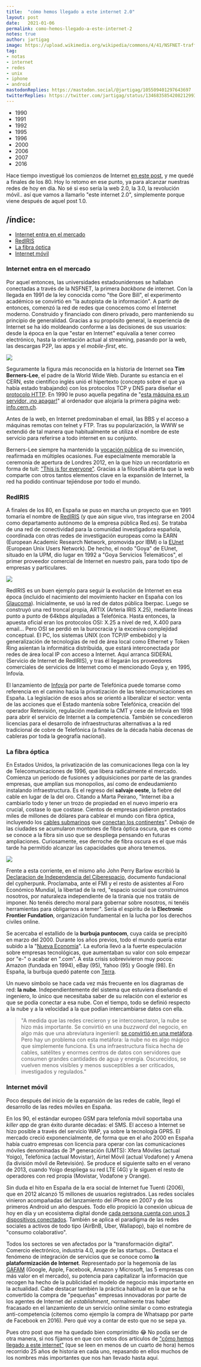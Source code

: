 ```yaml
---
title:  "cómo hemos llegado a este internet 2.0"
layout: post
date:   2021-01-06
permalink: como-hemos-llegado-a-este-internet-2
notes: true
author: jartigag
image: https://upload.wikimedia.org/wikipedia/commons/4/41/NSFNET-traffic-visualization-1991.jpg
tag:
- notas
- internet
- redes
- unix
- iphone
- android
mastodonReplies: https://mastodon.social/@jartigag/105509401297643697
twitterReplies: https://twitter.com/jartigag/status/1346835854208212993
---
```


<script type="text/javascript" src="https://code.jquery.com/jquery-3.4.1.min.js"></script>
<link rel="stylesheet" media="all" href="{{site.baseurl}}/assets/css/scroll-timeline.css">
<script type="text/javascript" src="{{site.baseurl}}/assets/js/scroll-timeline.js"></script>

<nav class="timeline__nav">
  <ul>
    <li><span>1990</span></li>
    <li><span>1991</span></li>
    <li><span>1992</span></li>
    <li><span>1995</span></li>
    <li><span>1996</span></li>
    <li><span>2000</span></li>
    <li><span>2006</span></li>
    <li><span>2007</span></li>
    <li><span>2016</span></li>
  </ul>
</nav>

Hace tiempo investigué los comienzos de Internet [en este post]({{site.baseurl}}/como-hemos-llegado-a-este-internet), y me quedé a finales de
los 80. Hoy lo retomo en ese punto, ya para alcanzar nuestras redes de hoy en día. No sé si eso sería la web 2.0, la 3.0, la revolución móvil..
así que vamos a llamarlo "este internet 2.0", simplemente porque viene después de aquel post 1.0.

## /índice:

<!-- vim-markdown-toc GFM -->

* [Internet entra en el mercado](#internet-entra-en-el-mercado)
* [RedIRIS](#rediris)
* [La fibra óptica](#la-fibra-óptica)
* [Internet móvil](#internet-móvil)

<!-- vim-markdown-toc -->

### Internet entra en el mercado

Por aquel entonces, las universidades estadounidenses se hallaban conectadas a través de la NSFNET, la primera *backbone* de internet. Con la llegada en
1991 de la ley conocida como "the Gore Bill", el experimento académico se convirtió en "la autopista de la información". A partir de entonces, comenzó
la red de redes que conocemos como el Internet moderno. Construido y financiado con dinero privado, pero manteniendo su principio de generalidad. Gracias
a su propósito general, la experiencia de Internet se ha ido moldeando conforme a las decisiones de sus usuarios: desde la época en la que "estar en Internet"
equivalía a tener correo electrónico, hasta la orientación actual al streaming, pasando por la web, las descargas P2P, las apps y el *mobile-first*, etc.

[![](https://upload.wikimedia.org/wikipedia/commons/4/41/NSFNET-traffic-visualization-1991.jpg)](https://en.wikipedia.org/wiki/National_Science_Foundation_Network#/media/File:NSFNET-traffic-visualization-1991.jpg)

Seguramente la figura más reconocida en la historia de Internet sea **Tim Berners-Lee**, el padre de la World Wide Web. Durante su estancia en el CERN,
este científico inglés unió el hipertexto (concepto sobre el que ya había estado trabajando) con los protocolos TCP y DNS para diseñar el [protocolo HTTP](https://www.w3.org/People/Berners-Lee/Kids.html).
En <span class="milestone">1990</span> le puso aquella pegatina de "[esta máquina es un servidor, ¡no apagar!](https://en.wikipedia.org/wiki/Tim_Berners-Lee#/media/File:First_Web_Server.jpg)"
al ordenador que alojaría la primera página web: [info.cern.ch](http://info.cern.ch/).

Antes de la web, en Internet predominaban el email, las BBS y el acceso a máquinas remotas con telnet y FTP. Tras su popularización, la WWW se
extendió de tal manera que habitualmente se utiliza el nombre de este servicio para referirse a todo internet en su conjunto.

Berners-Lee siempre ha mantenido la [vocación pública](https://achievement.org/achiever/sir-timothy-berners-lee/#interview) de su invención,
reafirmada en múltiples ocasiones. Fue especialmente memorable la ceremonia de apertura de Londres 2012, en la que hizo un recordatorio en forma de tuit:
["This is for everyone"](https://en.wikipedia.org/wiki/Tim_Berners-Lee#/media/File:This_is_for_Everyone.jpg). Gracias a la filosofía abierta que la web
comparte con otros tantos elementos clave en la expansión de Internet, la red ha podido continuar tejiéndose por todo el mundo.

### RedIRIS

[](https://www.elsaltodiario.com/tecnologia/rediris-historia-privatizacion-plataforma-espanola-alternativa-silicon-valley)

A finales de los 80, en España se puso en marcha un proyecto que en <span class="milestone">1991</span> tomaría el nombre de [RedIRIS](http://www.rediris.es/difusion/publicaciones/boletin/)
(y que aún sigue vivo, tras integrarse en 2004 como departamento autónomo de la empresa pública Red.es). Se trataba de una red de conectividad para
la comunidad investigadora española, coordinada con otras redes de investigación europeas como la EARN (European Academic Research Network, promovida
por IBM) o la [EUnet](https://es.wikipedia.org/wiki/EUnet) (European Unix Users Network). De hecho, el nodo "Goya" de EUnet, situado en la UPM, dio
lugar en <span class="milestone">1992</span> a "Goya Servicios Telemáticos", el primer proveedor comercial de Internet en nuestro país, para todo tipo
de empresas y particulares.

[![]({{site.baseurl}}/assets/images/posts/red_earn_europa_1985-andreu_vea_tesis_doctoral_2002.jpg)](https://www.ontsi.red.es/sites/ontsi/files/50%20A%C3%B1os%20de%20la%20Red%20de%20Redes.pdf#page=143)

RedIRIS es un buen ejemplo para seguir la evolución de Internet en esa época (incluido el nacimiento del movimiento hacker en España con los [Glaucoma](https://hackstory.net/Glaucoma)).
Inicialmente, se usó la red de datos pública Iberpac. Luego se construyó una red troncal propia, ARTIX (Arteria IRIS X.25), mediante líneas punto a
punto de 64kbps alquiladas a Telefónica. Hasta entonces, la apuesta oficial eran los protocolos OSI: X.25 a nivel de red, X.400 para email... Pero OSI
se perdió en la burocracia y la excesiva complejidad conceptual. El PC, los sistemas UNIX (con TCP/IP embebido) y la generalización de tecnologías de
red de área local como Ethernet y Token Ring asientan la informática distribuida, que estará interconectada por redes de área local IP con acceso a
Internet. Aquí arranca SIDERAL (Servicio de Internet de RedIRIS), y tras él llegarán los proveedores comerciales de servicios de Internet como el
mencionado Goya y, en <span class="milestone">1995</span>, Infovía.

El lanzamiento de [Infovía](https://www.microsiervos.com/archivo/internet/20-anos-de-la-presentacion-de-infovia.html) por parte de Telefónica puede
tomarse como referencia en el camino hacia la privatización de las telecomunicaciones en España. La legislación de esos años se orientó a liberalizar
el sector: venta de las acciones que el Estado mantenía sobre Telefónica, creación del operador Retevisión, regulación mediante la CMT y cese de Infovía
en 1998 para abrir el servicio de Internet a la competencia. También se concedieron licencias para el desarrollo de
infraestructuras alternativas a la red tradicional de cobre de Telefónica (a finales de la década había decenas de cableras por toda la geografía nacional).

### La fibra óptica

En Estados Unidos, la privatización de las comunicaciones llega con la ley de Telecomunicaciones de <span class="milestone">1996</span>, que libera radicalmente
el mercado. Comienza un periodo de fusiones y adquisiciones por parte de las grandes empresas, que amplían sus monopolios, así como de endeudamiento instalando
infraestructura. Es el regreso del **salvaje oeste**, la fiebre del cable en lugar de la del oro. Citando a Marta Peirano, "Internet iba a cambiarlo todo
y tener un trozo de propiedad en el nuevo imperio era crucial, costase lo que costase. Cientos de empresas pidieron prestados miles de millones de dólares
para cablear el mundo con fibra óptica, incluyendo los [cables submarinos](https://atlantic-cable.com/Cables/CableTimeLine/index2001.htm) que [conectan los continentes](https://submarine-cable-map-2020.telegeography.com/)".
Debajo de las ciudades se acumularon montones de fibra óptica oscura, que es como se conoce a la fibra sin uso que se despliega pensando en futuras ampliaciones.
Curiosamente, ese derroche de fibra oscura es el que más tarde ha permitido alcanzar las capacidades que ahora tenemos.

[![]({{site.baseurl}}/assets/images/posts/psinet_world.png)](https://personalpages.manchester.ac.uk/staff/m.dodge/cybergeography/atlas/more_isp_maps.html)

Frente a esta corriente, en el mismo año John Perry Barlow escribió la [Declaracion de Independencia del Ciberespacio](https://www.eff.org/es/cyberspace-independence),
documento fundacional del cypherpunk. Proclamaba, ante el FMI y el resto de asistentes al Foro Económico Mundial, la libertad de la red, "espacio social
que construimos nosotros, por naturaleza independiente de la tiranía que nos tratáis de imponer. No tenéis derecho moral para gobernar sobre nosotros,
ni tenéis herramientas para obligarnos a temer". Sería el espíritu de la **Electronic Frontier Fundation**, organización fundamental en la lucha por
los derechos civiles online.

Se acercaba el estallido de la **burbuja puntocom**, cuya caída se precipitó en marzo del <span class="milestone">2000</span>. Durante los años previos,
todo el mundo quería estar subido a la "[Nueva Economía](https://es.wikipedia.org/wiki/Nueva_econom%C3%ADa)". La euforia llevó a la fuerte especulación
sobre empresas tecnológicas, que aumentaban su valor con solo empezar por "e-" o acabar en ".com". A esta crisis sobrevivieron muy pocos: Amazon (fundada
en 1994), eBay (95), Yahoo (95) y Google (98). En España, la burbuja quedó patente con [Terra](https://elpais.com/tecnologia/2005/07/15/actualidad/1121416078_850215.html).


<p id="la-nube">Un nuevo símbolo se hace cada vez más frecuente en los diagramas de red: <b>la nube</b>. Independientemente del sistema que estuviera diseñando el ingeniero,
lo único que necesitaba saber de su relación con el exterior es que se podía conectar a esa nube. Con el tiempo, todo se definió respecto a la nube y a la
velocidad a la que podían intercambiarse datos con ella.</p>

> "A medida que las redes crecieron y se interconectaron, la nube se hizo más importante. Se convirtió en una *buzzword* del negocio, en algo más que una
> abreviatura ingenieril: [se convirtió en una metáfora](https://www.theguardian.com/books/2018/jun/15/rise-of-the-machines-has-technology-evolved-beyond-our-control-).
> Pero hay un problema con esta metáfora: la nube no es algo mágico que simplemente funciona. Es una infraestructura física hecha de cables, satélites y
> enormes centros de datos con servidores que consumen grandes cantidades de agua y energía. Oscurecidos, se vuelven menos visibles y menos susceptibles
> a ser criticados, investigados y regulados."

### Internet móvil

Poco después del inicio de la expansión de las redes de cable, llegó el desarrollo de las redes móviles en España.

En los 90, el estándar europeo GSM para telefonía móvil soportaba una *killer app* de gran éxito durante décadas: el SMS. El acceso a Internet se hizo
posible a través del servicio WAP, ya sobre la tecnología GPRS. El mercado creció exponencialmente, de forma que en el año 2000 en España había cuatro
empresas con licencia para operar con las comunicaciones móviles denominadas de 3ª generación (UMTS): Xfera Móviles (actual Yoigo), Telefónica (actual
Movistar), Airtel Móvil (actual Vodafone) y Amena (la división móvil de Retevisión). Se produce el siguiente salto en el verano de 2013, cuando Yoigo
despliega su red LTE (4G) y le siguen el resto de operadores con red propia (Movistar, Vodafone y Orange).

Sin duda el hito en España de la era social de Internet fue Tuenti (<span class="milestone">2006</span>), que en 2012 alcanzó 15 millones de usuarios
registrados. Las redes sociales vinieron acompañadas del lanzamiento del iPhone en <span class="milestone">2007</span> y de los primeros Android un año
después. Todo ello propició la conexión ubicua de hoy en día y un ecosistema digital donde [cada persona cuenta con unos 3 dispositivos conectados](https://www.cisco.com/c/en/us/solutions/executive-perspectives/annual-internet-report/infographic-c82-741491.html).
También se aplica el paradigma de las redes sociales a activos de todo tipo (AirBnB, Uber, Wallapop), bajo el nombre de "consumo colaborativo".

Todos los sectores se ven afectados por la "transformación digital". Comercio electrónico, industria 4.0, auge de las startups... Destaca el fenómeno
de integración de servicios que se conoce como **la plataformización de Internet**. Representado por la hegemonía de las [GAFAM](https://en.wikipedia.org/wiki/Big_Tech)
(Google, Apple, Facebook, Amazon y Microsoft, las 5 empresas con más valor en el mercado), su potencia para capitalizar la información que recogen ha
hecho de la publicidad el modelo de negocio más importante en la actualidad. Cabe destacar también la práctica habitual en la que se ha convertido la
compra de "pequeñas" empresas innovadoras por parte de los agentes de Internet del *establishment*, normalmente tras haber fracasado en el lanzamiento
de un servicio online similar o como estrategia anti-competencia (citemos como ejemplo la compra de Whatsapp por parte de Facebook en <span class="milestone">2016</span>).
Pero qué voy a contar de esto que no se sepa ya.

Pues otro post que me ha quedado bien comprimidito 😂 No podía ser de otra manera, si nos fijamos en que con estos dos artículos de ["cómo hemos llegado
a este internet"]({{site.baseurl}}/como-hemos-llegado-a-este-internet) (que se leen en menos de un cuarto de hora) hemos recorrido 25 años de historia
en cada uno, repasando en ellos muchos de los nombres más importantes que nos han llevado hasta aquí.
